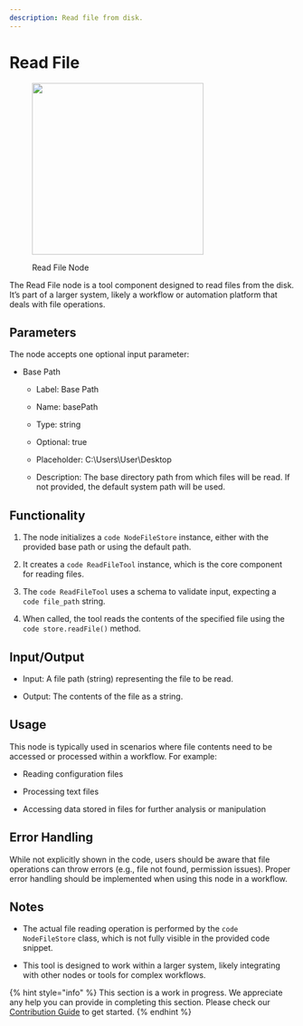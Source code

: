```yaml
---
description: Read file from disk.
---
```


# Read File

<figure><img src="../../../.gitbook/assets/image (5) (1) (1) (1) (1) (1).png" alt="" width="303"><figcaption><p>Read File Node</p></figcaption></figure>

The Read File node is a tool component designed to read files from the disk. It’s part of a larger system, likely a workflow or automation platform that deals with file operations.

## Parameters

The node accepts one optional input parameter:

  - Base Path

    - Label: Base Path

    - Name: basePath

    - Type: string

    - Optional: true

    - Placeholder: C:\Users\User\Desktop

    - Description: The base directory path from which files will be read. If not provided, the default system path will be used.

## Functionality

1. The node initializes a ```code NodeFileStore``` instance, either with the provided base path or using the default path.

2. It creates a ```code ReadFileTool``` instance, which is the core component for reading files.

3. The ```code ReadFileTool``` uses a schema to validate input, expecting a ```code file_path``` string.

4. When called, the tool reads the contents of the specified file using the ```code store.readFile()``` method.

## Input/Output

- Input: A file path (string) representing the file to be read.

- Output: The contents of the file as a string.

## Usage

This node is typically used in scenarios where file contents need to be accessed or processed within a workflow. For example:

- Reading configuration files

- Processing text files

- Accessing data stored in files for further analysis or manipulation

## Error Handling

While not explicitly shown in the code, users should be aware that file operations can throw errors (e.g., file not found, permission issues). Proper error handling should be implemented when using this node in a workflow.


## Notes

- The actual file reading operation is performed by the ```code NodeFileStore``` class, which is not fully visible in the provided code snippet.

- This tool is designed to work within a larger system, likely integrating with other nodes or tools for complex workflows.

{% hint style="info" %}
This section is a work in progress. We appreciate any help you can provide in completing this section. Please check our [Contribution Guide](../../../contributing/) to get started.
{% endhint %}
